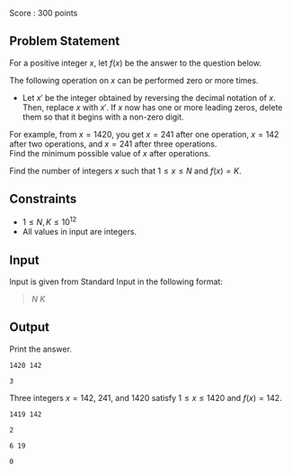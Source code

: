 Score : $300$ points

## Problem Statement

For a positive integer $x$, let $f(x)$ be the answer to the question below.

The following operation on $x$ can be performed zero or more times.

- Let $x'$ be the integer obtained by reversing the decimal notation of $x$. Then, replace $x$ with $x'$. If $x$ now has one or more leading zeros, delete them so that it begins with a non-zero digit.

For example, from $x=1420$, you get $x=241$ after one operation, $x=142$ after two operations, and $x=241$ after three operations.<br>
Find the minimum possible value of $x$ after operations.

Find the number of integers $x$ such that $1 \leq x \leq N$ and $f(x)=K$.

## Constraints

- $1 \leq N,K \leq 10^{12}$
- All values in input are integers.

## Input

Input is given from Standard Input in the following format:

> $N$ $K$

## Output

Print the answer.

```input1
1420 142
```

```output1
3
```

Three integers $x=142$, $241$, and $1420$ satisfy $1 \leq x \leq 1420$ and $f(x)=142$.

```input2
1419 142
```

```output2
2
```

```input3
6 19
```

```output3
0
```